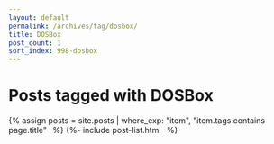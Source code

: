 ```yaml
---
layout: default
permalink: /archives/tag/dosbox/
title: DOSBox
post_count: 1
sort_index: 998-dosbox
---
```

<h1 class="page-heading">Posts tagged with DOSBox</h1>
{% assign posts = site.posts | where_exp: "item", "item.tags contains page.title" -%}
{%- include post-list.html -%}
